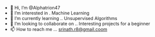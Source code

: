 - 👋 Hi, I’m @Alphatrion47
- 👀 I’m interested in . Machine Learning
- 🌱 I’m currently learning .. Unsupervised Algorithms
- 💞️ I’m looking to collaborate on .. Interesting projects for a beginner
- 📫 How to reach me ... srinath.r8@gmail.coom

<!---
Alphatrion47/Alphatrion47 is a ✨ special ✨ repository because its `README.md` (this file) appears on your GitHub profile.
You can click the Preview link to take a look at your changes.
--->

